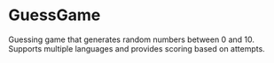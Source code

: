 # GuessGame
 Guessing game that generates random numbers between 0 and 10. Supports multiple languages and provides scoring based on attempts.
